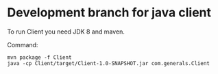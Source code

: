 # Development branch for java client

To run Client you need JDK 8 and maven. 

Command:

```
mvn package -f Client
java -cp Client/target/Client-1.0-SNAPSHOT.jar com.generals.Client

```
